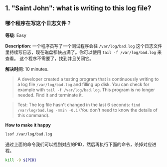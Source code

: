 
## 1. "Saint John": what is writing to this log file?
### 哪个程序在写这个日志文件？

**等级**: Easy

**Description**: 一个程序员写了一个测试程序会往 `/var/log/bad.log` 这个日志文件里持续写日志，现在磁盘都快占满了。你可以使用 `tail -f /var/log/bad.log` 来查看。
这个程序不需要了，找到并且关闭它。

**解决时间**: 10 minutes.

> A developer created a testing program that is continuously writing to a log file `/var/log/bad.log` and filling up disk. You can check for example with `tail -f /var/log/bad.log`.
> This program is no longer needed. Find it and terminate it.

> Test: The log file hasn't changed in the last 6 seconds: `find /var/log/bad.log -mmin -0.1` (You don't need to know the details of this command).


**How to make it happy**

```sh
lsof /var/log/bad.log
```

通过上面的命令我们可以找到对应的PID，然后再执行下面的命令，杀掉对应进程。

```sh
kill -9 ${PID}
```
